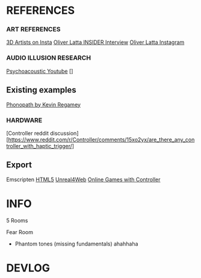 # REFERENCES

### ART REFERENCES
[3D Artists on Insta](https://www.instagram.com/louloujoao/?hl=en)
[Oliver Latta INSIDER Interview](https://youtu.be/l5QEQ3YDcS8?si=06r3NtqaA8ZVxuGf)
[Oliver Latta Instagram](https://www.instagram.com/extraweg/?hl=en)

### AUDIO ILLUSION RESEARCH
[Psychoacoustic Youtube](https://www.youtube.com/watch?v=OiW8gzBGz1A&ab_channel=CaseyConnor)
[]

## Existing examples
[Phonopath by Kevin Regamey](https://phonopath.com/)


### HARDWARE
[Controller reddit discussion][https://www.reddit.com/r/Controller/comments/15xo2yx/are_there_any_controller_with_haptic_trigger/]


## Export
Emscripten
[HTML5](https://docs.unrealengine.com/4.26/en-US/SharingAndReleasing/HTML5/GettingStarted/)
[Unreal4Web](https://animech.com/en/unreal4web/#:~:text=Yes%2C%20it%20can.,compatible%203D%20content%20from%20scratch.)
[Online Games with Controller](https://www.crazygames.com/t/controller) 

# INFO

5 Rooms

Fear Room 
- Phantom tones (missing fundamentals) ahahhaha

 # DEVLOG